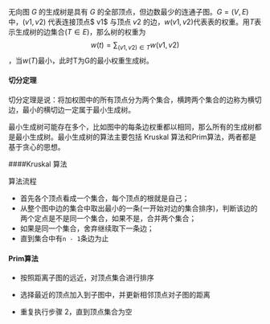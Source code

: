 

无向图 *G* 的生成树是具有 *G* 的全部顶点，但边数最少的连通子图。$G = (V, E)$ 中，$(v1, v2)$ 代表连接顶点$ v1$ 与顶点 $v2$ 的边，$w(v1,v2)$代表表的权重。用$T$表示生成树的边集合$(T\in E)$，那么树的权重为$$w(t) =\sum_{(v1,v2)\in T}w(v1,v2)$$，当$w(T)$最小，此时T为G的最小权重生成树。

#### 切分定理

切分定理是说：将加权图中的所有顶点分为两个集合，横跨两个集合的边称为横切边，最小的横切边一定属于最小生成树。

最小生成树可能存在多个，比如图中的每条边权重都以相同，那么所有的生成树都是最小生成树。最小生成树的算法主要包括 Kruskal 算法和Prim算法，两者都是基于贪心的思想。

####Kruskal 算法

算法流程
- 首先各个顶点看成一个集合，每个顶点的根就是自己；
- 从整个图中边的集合中取出最小的一条(一开始对边的集合排序)，判断该边的两个定点是不是同一个集合，如果不是，合并两个集合；
- 如果是同一个集合，舍弃继续取下一条边；
- 直到集合中有`n - 1`条边为止

#### Prim算法

- 按照距离子图的远近，对顶点集合进行排序

- 选择最近的顶点加入到子图中，并更新相邻顶点对子图的距离

- 重复执行步骤 2，直到顶点集合为空